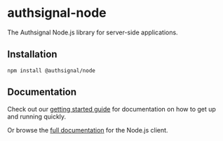 # authsignal-node

The Authsignal Node.js library for server-side applications.

## Installation

```
npm install @authsignal/node
```

## Documentation

Check out our [getting started guide](https://authsignal-docs.vercel.app/api/server-api) for documentation on how to get up and running quickly.

Or browse the [full documentation](https://authsignal-docs.vercel.app/api/server-api) for the Node.js client.
